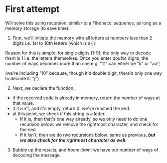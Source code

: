 # First attempt

Will solve this using recursion, similar to a Fibonacci sequence, as long as a memory storage (to save time).

1. First, we'll initiate the memory with all letters at numbers less than 2 digits i.e. 1st to 10th letters (which is a-j)

Reason for this is simple: for single digits (1-9), the only way to decode them is 1 i.e. the letters themselves. Once you enter _double_ digits, the number of ways becomes more than one e.g. "11" can either be "k" or "aa";

(we're including "10" because, though it's double digit, there's only one way to decode it: "j")

2. Next, we declare the function.

- if the received code is already in memory, return the number of ways at that value.
- if it isn't, and it's empty, return 0: we've reached the end.
- at this point, we check if this string is a letter.
	- If it is, then that's one way already, so we only need to do one recursion below: we remove the rightmost character, and check for the rest.
	- If it _isn't_, then we do _two_ recursions below: same as previous, ***but we also check for the rightmost character as well***.

3. Bubble up the results, and *boom-bam*: we have our number of ways of decoding the message.